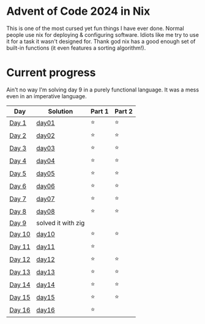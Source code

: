 # Advent of Code 2024 in Nix

This is one of the most cursed yet fun things I have ever done. Normal people use nix for deploying & configuring software. Idiots like me try to use it for a task it wasn't designed for. Thank god nix has a good enough set of built-in functions (it even features a sorting algorithm!).

# Current progress

Ain't no way I'm solving day 9 in a purely functional language. It was a mess even in an imperative language.

| Day                                            | Solution           | Part 1 | Part 2 |
| ---------------------------------------------- | ------------------ | ------ | ------ |
| [Day 1](https://adventofcode.com/2024/day/1)   | [day01](./day01/)  | ⭐     | ⭐     |
| [Day 2](https://adventofcode.com/2024/day/2)   | [day02](./day02/)  | ⭐     | ⭐     |
| [Day 3](https://adventofcode.com/2024/day/3)   | [day03](./day03/)  | ⭐     | ⭐     |
| [Day 4](https://adventofcode.com/2024/day/4)   | [day04](./day04/)  | ⭐     | ⭐     |
| [Day 5](https://adventofcode.com/2024/day/5)   | [day05](./day05/)  | ⭐     | ⭐     |
| [Day 6](https://adventofcode.com/2024/day/6)   | [day06](./day06/)  | ⭐     | ⭐     |
| [Day 7](https://adventofcode.com/2024/day/7)   | [day07](./day07/)  | ⭐     | ⭐     |
| [Day 8](https://adventofcode.com/2024/day/8)   | [day08](./day08/)  | ⭐     | ⭐     |
| [Day 9](https://adventofcode.com/2024/day/8)   | solved it with zig |        |        |
| [Day 10](https://adventofcode.com/2024/day/10) | [day10](./day10/)  | ⭐     | ⭐     |
| [Day 11](https://adventofcode.com/2024/day/11) | [day11](./day11/)  | ⭐     |        |
| [Day 12](https://adventofcode.com/2024/day/12) | [day12](./day12/)  | ⭐     | ⭐     |
| [Day 13](https://adventofcode.com/2024/day/13) | [day13](./day13/)  | ⭐     | ⭐     |
| [Day 14](https://adventofcode.com/2024/day/14) | [day14](./day14/)  | ⭐     | ⭐     |
| [Day 15](https://adventofcode.com/2024/day/15) | [day15](./day15/)  | ⭐     | ⭐     |
| [Day 16](https://adventofcode.com/2024/day/16) | [day16](./day16/)  | ⭐     |        |
